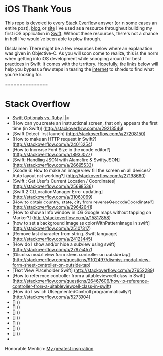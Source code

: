 # iOS Thank Yous
This repo is devoted to every [Stack Overflow](http://stackoverflow.com/) answer (or in some cases an entire post), [blog](https://en.wikipedia.org/wiki/Blog), or [site](https://en.wikipedia.org/wiki/World_Wide_Web) I've used as a resource throughout building my first iOS application in [Swift](https://usatlife.files.wordpress.com/2015/02/dubmrto.jpg?w=643&h=825). Without these resources, there's not a chance in hell I've would've been able to plow through.

Disclaimer: There might be a few resources below where an explanation was given in Objective-C. As you will soon come to realize, this is the norm when getting into iOS development while snooping around for best practices in Swift. It comes with the territory. Hopefully, the links below will help you bypass a few steps in tearing the [internet](https://www.youtube.com/watch?v=UlJku_CSyNg) to shreds to find what you're looking for.

===============

# Stack Overflow
- [Swift Optionals vs. Ruby ||=](http://stackoverflow.com/questions/29049731/swift-optionals-vs-ruby/29050525#29050525)
- [How can you create an instructional screen, that only appears the first time (in Swift)] (http://stackoverflow.com/a/29213546)
- [Swift Detect first launch] (http://stackoverflow.com/a/27208150)
- [How to make an HTTP request in Swift?] (http://stackoverflow.com/a/24016254)
- [How to Increase Font Size in the xcode editor?] (http://stackoverflow.com/a/18930077)
- [Swift: Handling JSON with Alamofire & SwiftyJSON] (http://stackoverflow.com/a/26695533)
- [Xcode 6: How to make an image view fill the screen on all devices? Auto layout not working?] (http://stackoverflow.com/a/27198660)
- [Swift : Get User's Current Location / Coordinates] (http://stackoverflow.com/a/25698536)
- [Swift 2 CLLocationManager Error updating] (http://stackoverflow.com/a/31060069)
- [How to obtain country, state, city from reverseGeocodeCoordinate?] (http://stackoverflow.com/a/29642641)
- [How to show a Info window in iOS Google maps without tapping on Marker?] (http://stackoverflow.com/a/15817858)
- [how to set a background image as colorWithPatternImage in swift] (http://stackoverflow.com/a/25107317)
- [Remove last character from string. Swift language] (http://stackoverflow.com/a/24122445)
- [How do I show and/or hide a subview using swift] (http://stackoverflow.com/a/27975457)
- [Dismiss modal view form sheet controller on outside tap] (http://stackoverflow.com/questions/9102497/dismiss-modal-view-form-sheet-controller-on-outside-tap)
- [Text View Placeholder Swift] (http://stackoverflow.com/a/27652289)
- [How to reference controller from a uitableviewcell class in Swift] (http://stackoverflow.com/questions/26467606/how-to-reference-controller-from-a-uitableviewcell-class-in-swift)
- [How do I switch UIsegmentedControll programmatically?] (http://stackoverflow.com/a/5273904)
- [] ()
- [] ()
- [] ()
- [] ()
- [] ()
- [] ()
- [] ()
- 

Honorable Mention: [My greatest inspiration](http://www.warnerbros.com/archive/spacejam/movie/jam.htm)
